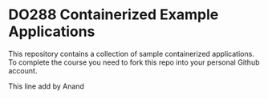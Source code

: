 # DO288 Containerized Example Applications

This repository contains a collection of sample containerized applications.  To complete the course you need to fork this repo into your personal Github account.

This line add by Anand
